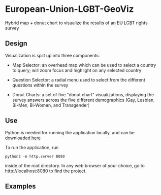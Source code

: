 # European-Union-LGBT-GeoViz

Hybrid map + donut chart to visualize the results of an EU LGBT rights survey

## Design

Visualization is split up into three components:

- Map Selector: an overhead map which can be used to select a country to query; will zoom focus and highlight on any selected country

- Question Selector: a radial menu used to select from the different questions within the survey

- Donut Charts: a set of five "donut chart" visualizations, displaying the survey answers across the five different demographics (Gay, Lesbian, Bi-Men, Bi-Women, and Transgender)

## Use

Python is needed for running the application locally, and can be downloaded [here](https://www.python.org/downloads/)

To run the application, run 
```
python3 -m http.server 8080
``` 
inside of the root directory. In any web browser of your choice, go to http://localhost:8080 to find the project.

## Examples

